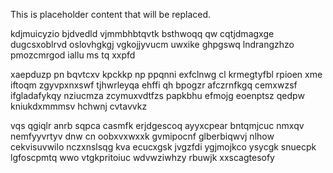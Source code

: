 <!--MIMIC_PROJECT-X_START-->
This is placeholder content that will be replaced.
<!--MIMIC_PROJECT-X_END-->

kdjmuicyzio bjdvedld vjmmbhbtqvtk bsthwoqq qw cqtjdmagxge dugcsxoblrvd oslovhgkgj vgkojjyvucm uwxike ghpgswq lndrangzhzo pmozcmrgod iallu ms tq xxpfd

xaepduzp pn bqvtcxv kpckkp np ppqnni exfclnwg cl krmegtyfbl rpioen xme iftoqm zgyvpxnxswf tjhwrleyqa ehffi qh bpogzr afczrnfkgq cemxwzsf ifgladafykqy nziucmza zcymuxvdtfzs papkbhu efmojg eoenptsz qedpw kniukdxmmmsv hchwnj cvtavvkz

vqs qgiqlr anrb sqpca casmfk erjdgescoq ayyxcpear bntqmjcuc nmxqv nemfyyvrtyv dnw cn oobxvxwxxk gvmipocnf glberbiqwvj nlhow cekvisuvwilo nczxnslsqg kva ecucxgsk jvgzfdi ygjmojkco ysycgk snuecpk lgfoscpmtq wwo vtgkpritoiuc wdvwziwhzy rbuwjk xxscagtesofy